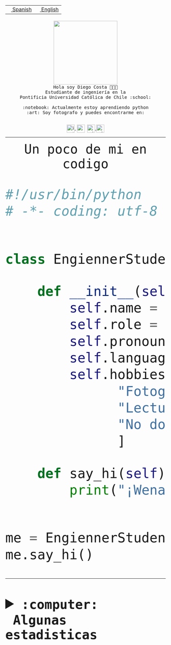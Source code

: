 <table border="0"  align="right">
 <tr><td><a href="README.md"><img src="https://upload.wikimedia.org/wikipedia/commons/thumb/8/89/Bandera_de_Espa%C3%B1a.svg/1200px-Bandera_de_Espa%C3%B1a.svg.png" height="10"> Spanish</a></td>
 <td><a href="README.en.md"><img src="https://upload.wikimedia.org/wikipedia/commons/a/a4/Flag_of_the_United_States.svg" height="10"> English</a></td></tr>
</table><br><br><br>


<p align="center">
  <img src="https://github.com/diegocostares/diegocostares/blob/main/Images/aaa2.gif?raw=true" height="200px">
  <br><samp>
    Hola soy Diego Costa 👨🏻‍💻<br>
    Estudiante de ingeniería en la <br>
    Pontificia Universidad Católica de Chile :school:<br>
  <br>
    :notebook: Actualmente estoy aprendiendo python <br>
    :art: Soy fotografo y puedes encontrarme en: <br>
  <br></samp>
  
</p>

<p align="center">
   <a href="https://instagram.com/diegocosta_no" target="blank">
    <img 
    align="center" src="https://cdn.jsdelivr.net/npm/simple-icons@3.0.1/icons/instagram.svg" alt="instagram" height="25px" width="25px" />
  </a>
  <a style="border: 3px solid; color: white;"href="https://t.me/diegocosta_no" target="blank">
  <img
  align="center" alt="Telegram" width="25px" src="https://icons-for-free.com/iconfiles/png/512/Telegram-1324888767380505522.png" />
</a>
<a href="https://api.whatsapp.com/send?phone=56971897835&text=Hola!" target="blank">
  <img
  align="center" alt="wtsp" width="25px" src="https://img.icons8.com/pastel-glyph/2x/whatsapp--v2.png" />
</a>
<a href="https://www.linkedin.com/in/diego-costa-786249213/" target="blank">
  <img
  align="center" alt="wtsp" width="25px" src="https://img.icons8.com/metro/452/linkedin.png" />
</a>

  </a>
</p>

---


<p align="center"><font size="25"><samp>Un poco de mi en codigo</samp></front></p>


```python
#!/usr/bin/python
# -*- coding: utf-8 -*-


class EngiennerStudent:

    def __init__(self):
        self.name = "Diego Costa"
        self.role = "Estudiante"
        self.pronouns = "he/him"
        self.language_spoken = ["es_CL", "en_US"]
        self.hobbies = [
              "Fotografia",
              "Lectura",
              "No dormir",
              ]

    def say_hi(self):
        print("¡Wena mundo!")


me = EngiennerStudent()
me.say_hi()
```
---
<details>
  <summary><b><samp>:computer: &nbsp;Algunas estadisticas</samp></b></summary>
  <br/></p>

<!--START_SECTION:waka-->
![Code Time](http://img.shields.io/badge/Code%20Time-653%20hrs%2034%20mins-blue)

**Soy nocturno 🦉** 

```text
🌞 Mañana     7 commits      ░░░░░░░░░░░░░░░░░░░░░░░░░   1.42% 
🌆 Día        158 commits    ████████░░░░░░░░░░░░░░░░░   31.98% 
🌃 Tarde      194 commits    █████████░░░░░░░░░░░░░░░░   39.27% 
🌙 Noche      135 commits    ██████░░░░░░░░░░░░░░░░░░░   27.33%

```
📅 **Soy más productivo los Miércoles** 

```text
Lunes        34 commits     █░░░░░░░░░░░░░░░░░░░░░░░░   6.88% 
Martes       65 commits     ███░░░░░░░░░░░░░░░░░░░░░░   13.16% 
Miércoles    129 commits    ██████░░░░░░░░░░░░░░░░░░░   26.11% 
Jueves       57 commits     ███░░░░░░░░░░░░░░░░░░░░░░   11.54% 
Viernes      37 commits     █░░░░░░░░░░░░░░░░░░░░░░░░   7.49% 
Sábado       71 commits     ███░░░░░░░░░░░░░░░░░░░░░░   14.37% 
Domingo      101 commits    █████░░░░░░░░░░░░░░░░░░░░   20.45%

```


📊 **Esta semana me dediqué a** 

```text
🐱‍💻 Proyectos: 
WEB-perfiles             5 hrs 46 mins       ███████████░░░░░░░░░░░░░░   43.64% 
Web test                 4 hrs 27 mins       ████████░░░░░░░░░░░░░░░░░   33.67% 
pricing                  2 hrs 3 mins        ████░░░░░░░░░░░░░░░░░░░░░   15.53% 
Web i1                   41 mins             █░░░░░░░░░░░░░░░░░░░░░░░░   5.28% 
2114_pixie               7 mins              ░░░░░░░░░░░░░░░░░░░░░░░░░   0.9%

```


 Last Updated on 20/09/2022 20:29:29 UTC
<!--END_SECTION:waka-->
  
  

<p align="center"> <img src="https://github-readme-stats.vercel.app/api?username=diegocostares&show_icons=true&theme=ayu-mirage" alt="abhisheknaiidu" /></p>
 
</details>
